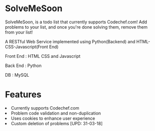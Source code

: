 # SolveMeSoon

SolveMeSoon, is a todo list that currently supports Codechef.com! Add problems to your list, and once you're done solving them, remove them from your list! 

A RESTful Web Service implemented using Python(Backend) and HTML-CSS-Javascript(Front End)

Front End : HTML CSS and Javascript 

Back End : Python 

DB : MySQL 

# Features
<li> Currently supports Codechef.com </li> 
<li> Problem code validation and non-duplication </li>
<li> Uses cookies to enhance user experience </li>
<li> Custom deletion of problems [UPD: 31-03-18] </li> 
